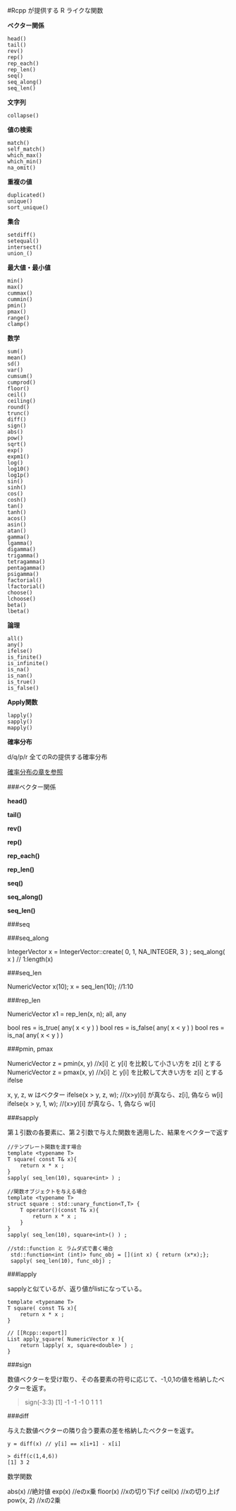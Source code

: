 #Rcpp が提供する R ライクな関数

**ベクター関係**

```
head()
tail()
rev()
rep()
rep_each()
rep_len()
seq()
seq_along()
seq_len()

```
**文字列**

```
collapse()
```
**値の検索**

```
match()
self_match()
which_max()
which_min()
na_omit()
```


**重複の値**

```
duplicated()
unique()
sort_unique()
```

**集合**

```
setdiff()
setequal()
intersect()
union_()
```

**最大値・最小値**

```
min()
max()
cummax()
cummin()
pmin()
pmax()
range()
clamp()
```

**数学**

```
sum()
mean()
sd()
var()
cumsum()
cumprod()
floor()
ceil()
ceiling()
round()
trunc()
diff()
sign()
abs()
pow()
sqrt()
exp()
expm1()
log()
log10()
log1p()
sin()
sinh()
cos()
cosh()
tan()
tanh()
acos()
asin()
atan()
gamma()
lgamma()
digamma()
trigamma()
tetragamma()
pentagamma()
psigamma()
factorial()
lfactorial()
choose()
lchoose()
beta()
lbeta()
```

**論理**

```
all()
any()
ifelse()
is_finite()
is_infinite()
is_na()
is_nan()
is_true()
is_false()
```
**Apply関数**
```
lapply()
sapply()
mapply()
```


**確率分布**

d/q/p/r 全てのRの提供する確率分布

[確率分布の章を参照](prob_distributions.md)



###ベクター関係

**head()**

**tail()**

**rev()**

**rep()**


**rep_each()**


**rep_len()**

**seq()**

**seq_along()**

**seq_len()**



###seq


###seq_along

IntegerVector x = IntegerVector::create( 0, 1, NA_INTEGER, 3 ) ;
seq_along( x ) // 1:length(x)

###seq_len

NumericVector x(10);
x = seq_len(10); //1:10







###rep_len

NumericVector x1 = rep_len(x, n);
all, any


bool res = is_true( any( x < y ) )
bool res = is_false( any( x < y ) )
bool res = is_na( any( x < y ) )




###pmin, pmax


NumericVector z = pmin(x, y)  //x[i] と y[i] を比較して小さい方を z[i] とする
NumericVector z = pmax(x, y)  //x[i] と y[i] を比較して大きい方を z[i] とする
ifelse

x, y, z, w はベクター
ifelse(x > y, z, w);   //(x>y)[i] が真なら、z[i], 偽なら w[i] 
ifelse(x > y, 1, w);   //(x>y)[i] が真なら、1, 偽なら w[i] 


###sapply

第１引数の各要素に、第２引数で与えた関数を適用した、結果をベクターで返す

```
//テンプレート関数を渡す場合
template <typename T>
T square( const T& x){
    return x * x ;
}
sapply( seq_len(10), square<int> ) ;
```
```
//関数オブジェクトを与える場合
template <typename T>
struct square : std::unary_function<T,T> {
    T operator()(const T& x){
        return x * x ;
    }
}
sapply( seq_len(10), square<int>() ) ;
```

```
//std::function と ラムダ式で書く場合
 std::function<int (int)> func_obj = [](int x) { return (x*x);};
 sapply( seq_len(10), func_obj) ;
```

###lapply

sapplyと似ているが、返り値がlistになっている。

```
template <typename T>
T square( const T& x){
	return x * x ;
}

// [[Rcpp::export]]
List apply_square( NumericVector x ){
	return lapply( x, square<double> ) ;
}
```


###sign

数値ベクターを受け取り、その各要素の符号に応じて、-1,0,1の値を格納したベクターを返す。

> sign(-3:3)
[1] -1 -1 -1  0  1  1  1


###diff

与えた数値ベクターの隣り合う要素の差を格納したベクターを返す。

```
y = diff(x) // y[i] == x[i+1] - x[i]
```

```
> diff(c(1,4,6))
[1] 3 2
```

数学関数


abs(x) //絶対値
exp(x) //eのx乗
floor(x) //xの切り下げ
ceil(x) //xの切り上げ
pow(x, 2)  //xの2乗



```



